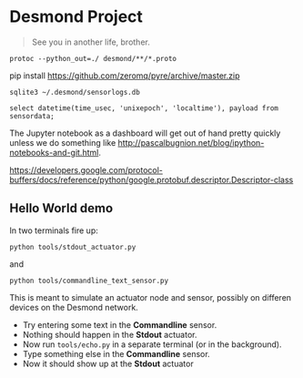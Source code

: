 # Desmond Project

> See you in another life, brother.

```
protoc --python_out=./ desmond/**/*.proto
```

pip install https://github.com/zeromq/pyre/archive/master.zip

```
sqlite3 ~/.desmond/sensorlogs.db

select datetime(time_usec, 'unixepoch', 'localtime'), payload from sensordata;
```

The Jupyter notebook as a dashboard will get out of hand pretty quickly
unless we do something like http://pascalbugnion.net/blog/ipython-notebooks-and-git.html.

https://developers.google.com/protocol-buffers/docs/reference/python/google.protobuf.descriptor.Descriptor-class


## Hello World demo

In two terminals fire up:

```
python tools/stdout_actuator.py
```

and

```
python tools/commandline_text_sensor.py
```

This is meant to simulate an actuator node and sensor, possibly on differen
devices on the Desmond network.

* Try entering some text in the **Commandline** sensor.
* Nothing should happen in the **Stdout** actuator.
* Now run `tools/echo.py` in a separate terminal (or in the background).
* Type something else in the **Commandline** sensor.
* Now it should show up at the **Stdout** actuator
